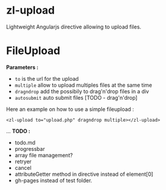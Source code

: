 # zl-upload
Lightweight Angularjs directive allowing to upload files.

# FileUpload
**Parameters :**
 - `to` is the url for the upload
 - `multiple` allow to upload multiples files at the same time
 - `dragndrop` add the possibily to drag'n'drop files in a div
 - `autosubmit` auto submit files [TODO - drag'n'drop]

Here an example on how to use a simple fileupload :

`<zl-upload to="upload.php" dragndrop multiple></zl-upload>`

...
**TODO :**
 - todo.md
 - progressbar
 - array file management?
 - retryer
 - cancel
 - attributeGetter method in directive instead of element[0]
 -  gh-pages instead of test folder.
